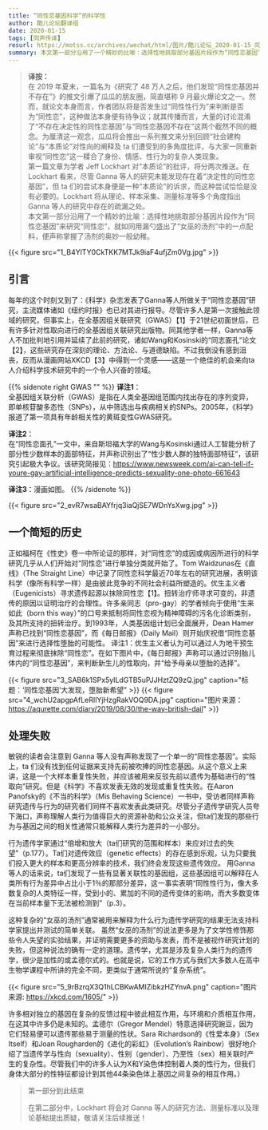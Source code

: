 ```yaml
---
title: “同性恋基因科学”的科学性 
author: 酷儿论坛翻译组
date: 2020-01-15
tags: [同声传译]
resurl: https://motss.cc/archives/wechat/html/图片/酷儿论坛_2020-01-15_同声传译“同性恋基因科学”的科学性
summary: 本文第一部分沿用了一个精妙的比喻：选择性地挑取部分基因片段作为“同性恋基因”来研究“同性恋”，就如同用漏勺盛出了“女巫的汤剂”中的一点配料，便声称掌握了汤剂的奥妙一般幼稚。
---
```


> **译按：**  
> 在 2019 年夏末，一篇名为《研究了 48 万人之后，他们发现“同性恋基因并不存在”》的推文引爆了瓜瓜的朋友圈，简直堪称 9 月最火爆论文之一。然而，就论文本身而言，作者团队将是否发生过“同性性行为”来判断是否为“同性恋”，这种做法本身便有待争议；就其传播而言，大量的讨论混淆了“不存在决定性的同性恋基因”与“同性恋基因不存在”这两个截然不同的概念。为厘清这一观念，瓜瓜将会推出一系列推文来分别回顾“社会建构论”与“本质论”对性向的阐释及 ta 们遭受到的多角度批评，与大家一同重新审视“同性恋”这一糅合了身份、情感、性行为的复杂人类现象。  
> 第一篇文章为学者 Jeff Lockhart 对“本质论”的批评，将分两次推送。在 Lockhart 看来，尽管 Ganna 等人的研究未能发现存在着“决定性的同性恋基因”，但 ta 们的尝试本身便是一种“本质论”的诉求，而这种尝试恰恰是没有必要的。Lockhart 将从理论、样本采集、测量标准等多个角度指出 Ganna 等人的研究中存在的疏漏之处。  
> 本文第一部分沿用了一个精妙的比喻：选择性地挑取部分基因片段作为“同性恋基因”来研究“同性恋”，就如同用漏勺盛出了“女巫的汤剂”中的一点配料，便声称掌握了汤剂的奥妙一般幼稚。  

{{< figure src="1_B4YlTY0CkTKK7MTJk9iaF4ufjZm0Vg.jpg" >}}

## 引言

每年的这个时刻又到了：《科学》杂志发表了Ganna等人所做关于“同性恋基因”研究，主流媒体诸如《纽约时报》也已对其进行报导。尽管许多人是第一次接触此领域的研究，但事实上，在全基因组关联研究（GWAS）【1】于21世纪初面世后，已有许多针对性取向进行的全基因组关联研究出版物。同其他学者一样，Ganna等人不加批判地引用并延续了此前的研究，诸如Wang和Kosinski的“同志面孔”论文【2】，这些研究存在深刻的理论、方法论、与道德缺陷。不过我倒没有感到沮丧，反而从漫画网站XKCD【3】中得到一个灵感——这是一个绝佳的机会来向ta人介绍科学技术研究中的一个令人兴奋的领域。

{{% sidenote right GWAS "" %}}
**译注1**：  
全基因组关联分析（GWAS）是指在人类全基因组范围内找出存在的序列变异，即单核苷酸多态性（SNPs），从中筛选出与疾病相关的SNPs。2005年，《科学》报道了第一项具有年龄相关性的黄斑变性GWAS研究。

**译注2**：  
在“同性恋面孔”一文中，来自斯坦福大学的Wang与Kosinski通过人工智能分析了部分性少数样本的面部特征，并声称识别出了“性少数人群的独特面部特征”，该研究引起极大争议。该研究简报见：https://www.newsweek.com/ai-can-tell-if-youre-gay-artificial-intelligence-predicts-sexuality-one-photo-661643

**译注3**：漫画如图。
{{% /sidenote %}}

{{< figure src="2_evR7wsaBAYfrjq3iaQjSE7WDnYsXwg.jpg" >}}

## 一个简短的历史

正如福柯在《性史》卷一中所论证的那样，对“同性恋”的成因或病因所进行的科学研究几乎从人们开始对“同性恋”进行单独分类就开始了。Tom Waidzunas在《直线》（The Straight Line）中记录了同性恋科学最近70年左右的研究进展，表明该科学（像所有科学一样）是由彼此竞争的不同社会利益所塑造的。优生主义者（Eugenicists）寻求遗传起源以抹除同性恋【1】。扭转治疗师寻求可变的，非遗传的原因以证明治疗的合理性。许多亲同志（pro-gay）的学者倾向于使用“生来如此（born this way）”的口号来抵制将同性恋视为精神障碍的污名化诊断类别，及其所支持的扭转治疗。到1993年，人类基因组计划已全面展开，Dean Hamer声称已找到“同性恋基因”，而《每日邮报》（Daily Mail）则开始庆祝借“同性恋基因”来进行选择性堕胎的可能性。
译注1：优生主义者认为可以通过人为地干预生育过程来彻底抹除“同性恋”。在如下图片中，《每日邮报》声称可以通过识别胎儿体内的“同性恋基因”，来判断新生儿的性取向，并“给予母亲以堕胎的选择”。

{{< figure src="3_SAB6k1SPx5yILdGTB5uPJJHztZQ9zQ.jpg" caption="标题：‘同性恋基因’大发现，堕胎新希望" >}}
{{< figure src="4_wchU2apgpAfLeRIlYjHzgRakVOQ9DA.jpg" caption="图片来源：https://aqurette.com/diary/2019/08/30/the-way-british-dail" >}}

## 处理失败

敏锐的读者会注意到 Ganna 等人没有声称发现了一个单一的“同性恋基因”。实际上，ta 们没有找到任何证据来支持先前被吹捧的同性恋基因。从这个意义上来讲，这是一个大样本重复性失败，并应该被用来反驳先前以遗传为基础进行的“性取向”研究。但是《科学》不喜欢发表无效的发现或重复性失败。在Aaron Panofsky的《不当的科学》（Mis Behaving Science）一书中，受访者同样声称研究遗传与行为的研究者们同样不喜欢发表此类研究。尽管分子遗传学研究人员夸下海口，声称理解人类行为值得巨大的资源补助和公众关注，但ta们发现的那些行为与基因之间的相关性通常只能解释人类行为差异的一小部分。

行为遗传学家通过“倍增和放大（ta们研究的范围和样本）来应对过去的失望”（p.177）。Ta们对遗传效应（genetic effects）的存在感到乐观，认为只要我们投入更大的样本和更高分辨率的技术，我们终会发现这些遗传效应。
用Ganna等人的话来说，ta们发现了一些有显著关联性的基因组，这些基因组可以解释在人类所有行为差异中占比小于1％的那部分差异，这一事实表明“同性性行为，像大多数复杂的人类特征一样，受到小的、累加的不同的遗传变体的影响，而大多数变体在当前样本量下无法被检测到”（p.3）。

这种复杂的“女巫的汤剂”通常被用来解释为什么行为遗传学研究的结果无法支持科学家提出并测试的简单关联。
虽然“女巫的汤剂”的说法更多是为了文学性修饰那些令人失望的实验结果，并证明需要更多的资助与发表，而不是被视作研究计划的失败，但这种说法的确有一定的道理。遗传学，尤其是涉及复杂人类行为的遗传学，很少是加性的或孟德尔式的。也就是说，它的工作方式与我们大多数人在高中生物学课程中所讲的完全不同，更类似于通常所说的“复杂系统”。

{{< figure src="5_9rBzrqX3Q1hLCBKwAMIZibkzHZYnvA.png" caption="图片来源: https://xkcd.com/1605/" >}}

许多相对独立的基因在复杂的反馈过程中彼此相互作用，与环境和介质相互作用，在这其中许多仍是未知的。孟德尔（Gregor Mendel）特意选择研究豌豆，因为它们轻易便可以遗传那些易于测量的性状。Sara Richardson的《性爱本身》（Sex Itself）和Joan Rougharden的《进化的彩虹》（Evolution’s Rainbow）很好地介绍了当遗传学与性向（sexuality）、性别（gender）、乃至性（sex）相关联时产生的复杂性。尽管我们中的许多人认为X和Y染色体控制着人类的性行为，但我们身体大部分的性特征都设计到其他44条染色体上基因之间复杂的相互作用。）

> 第一部分到此结束
> 
> 在第二部分中，Lockhart 将会对 Ganna 等人的研究方法、测量标准以及理论基础提出质疑，敬请关注后续推送！
